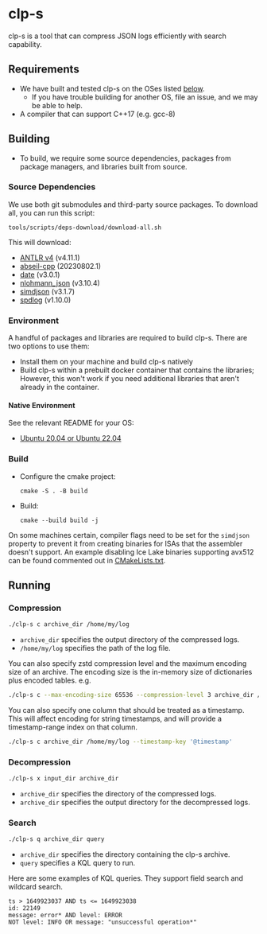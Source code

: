# clp-s

clp-s is a tool that can compress JSON logs efficiently with search capability.

## Requirements

+ We have built and tested clp-s on the OSes listed [below](#native-environment).
    + If you have trouble building for another OS, file an issue, and we may be able to help.
+ A compiler that can support C++17 (e.g. gcc-8)

## Building

* To build, we require some source dependencies, packages from package managers,
  and libraries built from source.

### Source Dependencies

We use both git submodules and third-party source packages.
To download all, you can run this script:

```shell
tools/scripts/deps-download/download-all.sh
```

This will download:

* [ANTLR v4](https://www.antlr.org/download.html) (v4.11.1)
* [abseil-cpp](https://github.com/abseil/abseil-cpp.git) (20230802.1)
* [date](https://github.com/HowardHinnant/date.git) (v3.0.1)
* [nlohmann_json](https://github.com/nlohmann/json.git) (v3.10.4)
* [simdjson](https://github.com/simdjson/simdjson.git) (v3.1.7)
* [spdlog](https://github.com/gabime/spdlog.git) (v1.10.0)

### Environment

A handful of packages and libraries are required to build clp-s. There are two options to use them:

* Install them on your machine and build clp-s natively
* Build clp-s within a prebuilt docker container that contains the libraries;
  However, this won't work if you need additional libraries that aren't already in the container.

#### Native Environment

See the relevant README for your OS:

* [Ubuntu 20.04 or Ubuntu 22.04](./tools/scripts/lib_install/ubuntu-focal-and-jammy/README.md)

### Build

* Configure the cmake project:
  ```shell
  cmake -S . -B build
  ```

* Build:
  ```shell
  cmake --build build -j
  ```

On some machines certain, compiler flags need to be set for the `simdjson` property to prevent it
from creating binaries for ISAs that the assembler doesn't support. An example disabling Ice Lake
binaries supporting avx512 can be found commented out in [CMakeLists.txt](CMakeLists.txt).

## Running

### Compression

```bash
./clp-s c archive_dir /home/my/log
```

+ `archive_dir` specifies the output directory of the compressed logs.
+ `/home/my/log` specifies the path of the log file.

You can also specify zstd compression level and the maximum encoding size of an archive.
The encoding size is the in-memory size of dictionaries plus encoded tables. e.g.

```bash
./clp-s c --max-encoding-size 65536 --compression-level 3 archive_dir /home/my/log
```

You can also specify one column that should be treated as a timestamp. This will affect
encoding for string timestamps, and will provide a timestamp-range index on that column.

```bash
./clp-s c archive_dir /home/my/log --timestamp-key '@timestamp'
```

### Decompression

```bash
./clp-s x input_dir archive_dir
```

+ `archive_dir` specifies the directory of the compressed logs.
+ `archive_dir` specifies the output directory for the decompressed logs.

### Search

```bash
./clp-s q archive_dir query
```

+ `archive_dir` specifies the directory containing the clp-s archive.
+ `query` specifies a KQL query to run.

Here are some examples of KQL queries. They support field search and wildcard search.

```
ts > 1649923037 AND ts <= 1649923038
id: 22149
message: error* AND level: ERROR
NOT level: INFO OR message: "unsuccessful operation*"
```
